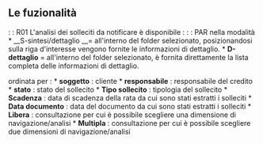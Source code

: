 ## Le fuzionalità
 :  : R01 L'analisi  dei solleciti da notificare  è disponibile : 
 :  : PAR
nella modalità
\* __S-sintesi/dettaglio  __= all'interno del folder selezionato, posizionandosi sulla riga d'interesse vengono fornite le informazioni di dettaglio.
\* __D-dettaglio__ =  all'interno del folder selezionato, è fornita direttamente la  lista completa delle informazioni di dettaglio.

ordinata per : 
\* **soggetto** :  cliente
\* **responsabile** :  responsabile del credito
\* **stato** :  stato del sollecito
\* **Tipo sollecito** :  tipologia del sollecito
\* **Scadenza** :  data di scadenza della rata da cui sono stati estratti  i solleciti
\* **Data documento** :  data del documento da cui sono stati estratti i solleciti
\* **Libera** :  consultazione per cui è possibile scegliere una dimensione  di navigazione/analisi
\* **Multipla** :  consultazione per cui è possibile scegliere due dimensioni di navigazione/analisi



